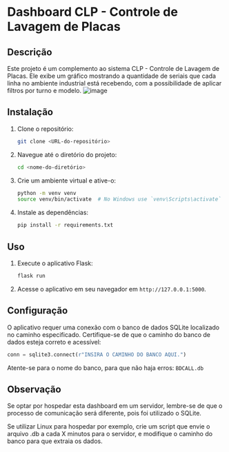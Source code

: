 
# Dashboard CLP - Controle de Lavagem de Placas

## Descrição

Este projeto é um complemento ao sistema CLP - Controle de Lavagem de Placas. Ele exibe um gráfico mostrando a quantidade de seriais que cada linha no ambiente industrial está recebendo, com a possibilidade de aplicar filtros por turno e modelo.
![image](https://github.com/HyperTechDevelopment/Dashboard-CLP/assets/155833544/e2d33a66-c8e6-4a0d-a4c7-404b57db0db4)

## Instalação

1. Clone o repositório:
    ```bash
    git clone <URL-do-repositório>
    ```

2. Navegue até o diretório do projeto:
    ```bash
    cd <nome-do-diretório>
    ```

3. Crie um ambiente virtual e ative-o:
    ```bash
    python -m venv venv
    source venv/bin/activate  # No Windows use `venv\Scripts\activate`
    ```

4. Instale as dependências:
    ```bash
    pip install -r requirements.txt
    ```

## Uso

1. Execute o aplicativo Flask:
    ```bash
    flask run
    ```

2. Acesse o aplicativo em seu navegador em `http://127.0.0.1:5000`.

## Configuração

O aplicativo requer uma conexão com o banco de dados SQLite localizado no caminho especificado. Certifique-se de que o caminho do banco de dados esteja correto e acessível:

```python
conn = sqlite3.connect(r"INSIRA O CAMINHO DO BANCO AQUI.")
```
Atente-se para o nome do banco, para que não haja erros: `BDCALL.db`

## Observação

Se optar por hospedar esta dashboard em um servidor, lembre-se de que o processo de comunicação será diferente, pois foi utilizado o SQLite.

Se utilizar Linux para hospedar por exemplo, crie um script que envie o arquivo .db a cada X minutos para o servidor, e modifique o caminho do banco para que extraia os dados.
